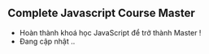 ## Complete Javascript Course Master

-   Hoàn thành khoá học JavaScript để trở thành Master !
-   Đang cập nhật ..
